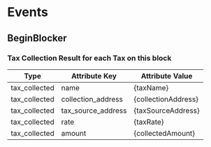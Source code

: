 <!-- order: 5 -->

# Events

## BeginBlocker

### Tax Collection Result for each Tax on this block

| Type          | Attribute Key      | Attribute Value     |
| ------------- | ------------------ | ------------------- |
| tax_collected | name               | {taxName}           |
| tax_collected | collection_address | {collectionAddress} |
| tax_collected | tax_source_address | {taxSourceAddress}  |
| tax_collected | rate               | {taxRate}           |
| tax_collected | amount             | {collectedAmount}   |
